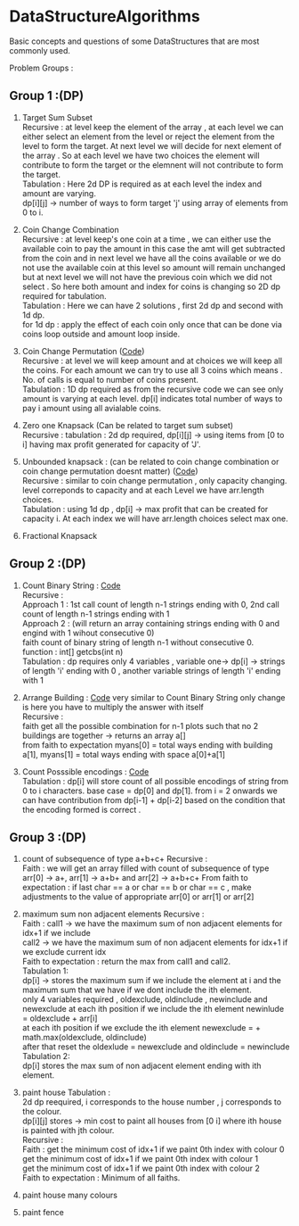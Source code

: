 # DataStructureAlgorithms
Basic concepts and questions of some DataStructures that are most commonly used.

Problem Groups :</br>
## Group 1 :(DP) </br> 
1. Target Sum Subset </br>
    Recursive : at level keep the element of the array , at each level we can either select an element from the level or reject the element from the level to form the target. At next level we will decide for next element of the array . So at each level we have two choices the element will contribute to form the target or the elemnent will not contribute to form the target.</br>
    Tabulation : Here 2d DP is required as at each level the index and amount are varying.</br>
    dp[i][j] -> number of ways to form target 'j' using array of elements from 0 to i.
3. Coin Change Combination </br>
    Recursive : at level keep's one coin at a time , we can either use the available coin to pay the amount in this case the amt will get subtracted from the coin and in next level we have all the coins available or we do not use the available coin at this level so amount will remain unchanged but at next level we will not have the previous coin which we did not select .
    So here both amount and index for coins is changing so 2D dp required for tabulation.</br>
    Tabulation : Here we can have 2 solutions , first 2d dp and second with 1d dp. </br>
    for 1d dp : apply the effect of each coin only once that can be done via coins loop outside and amount loop inside.
    
5. Coin Change Permutation ([Code](https://github.com/ShikharSundriyal/DataStructureAlgorithms/tree/main/DynamicProgramming/coin_change_permutation))</br> 
    Recursive : at level we will keep amount and at choices we will keep all the coins. For each amount we can try to use all 3 coins which means . No. of calls is equal to number of coins present.</br>
    Tabulation : 1D dp required as from the recursive code we can see only amount is varying at each level. 
                 dp[i] indicates total number of ways to pay i amount using all avialable coins.
    
6. Zero one Knapsack (Can be related to target sum subset)</br>
    Recursive :
    tabulation : 2d dp required, dp[i][j] -> using items from [0 to i] having max profit generated for capacity of 'J'.

7. Unbounded knapsack : (can be related to coin change combination or coin change permutation doesnt matter) ([Code](https://github.com/ShikharSundriyal/DataStructureAlgorithms/blob/main/DynamicProgramming/Unbounded%20knapsack/solution.java))</br>
    Recursive : similar to coin change permutation , only capacity changing. level correponds to capacity and at each Level we have arr.length choices.</br>
    Tabulation : using 1d dp , dp[i] -> max profit that can be created for capacity i. At each index we will have arr.length choices select max one.
   
8. Fractional Knapsack </br>


## Group 2 :(DP) </br> 

1. Count Binary String : [Code](https://github.com/ShikharSundriyal/DataStructureAlgorithms/blob/main/DynamicProgramming/Count%20binary%20string/solution.java)</br> 
 Recursive : </br>
             Approach 1 : 1st call count of length n-1 strings ending with 0, 2nd call count of length n-1 strings ending with 1</br>
             Approach 2 : (will return an array containing strings ending with 0 and engind with 1 wihout consecutive 0)</br>
                    faith count of binary string of length n-1 without consecutive 0.</br>
                    function : int[] getcbs(int n)</br>
Tabulation : dp requires only 4 variables , variable one-> dp[i] -> strings of length 'i' ending with 0 , another variable strings of length 'i' ending with 1 </br>

2. Arrange Building : [Code](https://github.com/ShikharSundriyal/DataStructureAlgorithms/blob/main/DynamicProgramming/Arrange%20Buildings/solution.java) very similar to Count Binary String only change is here you have to multiply the answer with itself </br>
Recursive : 
</br>faith get all the possible combination for n-1 plots such that no 2 buildings are together -> returns an array a[]
</br> from faith to expectation myans[0] = total ways ending with building a[1], myans[1] = total ways ending with space a[0]+a[1]

3. Count Posssible encodings : [Code](https://github.com/ShikharSundriyal/DataStructureAlgorithms/blob/main/DynamicProgramming/Count%20Encoding/solution.java)</br>
Tabulation :  dp[i] will store count of all possible encodings of string from 0 to i characters. base case = dp[0] and dp[1]. from i = 2 onwards we can have contribution from dp[i-1] + dp[i-2] based on the condition that the encoding formed is correct .



## Group 3 :(DP) </br> 
1. count of subsequence of type a+b+c+
        Recursive : </br>
            Faith : we will get an array filled with count of subsequence of type arr[0] -> a+, arr[1] -> a+b+ and arr[2] -> a+b+c+
            From faith to expectation : if last char == a or char == b or char == c , make adjustments to the value of appropriate arr[0] or arr[1] or arr[2]
3. maximum sum non adjacent elements 
       Recursive : </br>
            Faith : call1 -> we have the maximum sum of non adjacent elements for idx+1 if we include </br>
                    call2 -> we have the maximum sum of non adjacent elements for idx+1 if we exclude current idx </br>
            Faith to expectation : return the max from call1 and call2. </br>
        Tabulation 1: </br> 
            dp[i] -> stores the maximum sum if we include the element at i and the maximum sum that we have if we dont include the ith element.</br>
            only 4 variables required , oldexclude, oldinclude , newinclude and newexclude
            at each ith position if we include the ith element newinlude = oldexclude + arr[i] </br>
            at each ith position if we exclude the ith element newexclude =  + math.max(oldexclude, oldinclude) </br>
            after that reset the oldexlude = newexclude and oldinclude = newinclude</br>
         Tabulation 2:</br>
            dp[i] stores the max sum of non adjacent element ending with ith element.
               
4. paint house
    Tabulation : </br>
        2d dp reequired, i  corresponds to the house number , j corresponds to the colour.</br>
        dp[i][j] stores -> min cost to paint all houses from [0 i] where ith house is painted with jth colour. </br>
    Recursive : </br>
        Faith : get the minimum cost of idx+1 if we paint 0th index with colour 0</br>
                get the minimum cost of idx+1 if we paint 0th index with colour 1</br>
                get the minimum cost of idx+1 if we paint 0th index with colour 2</br>
        Faith to expectation : Minimum of all faiths. 
6. paint house many colours
7. paint fence
